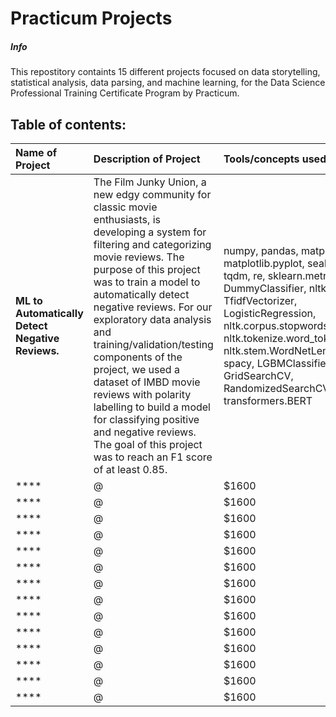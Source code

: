 # Practicum Projects

##### Info
This repostitory containts 15 different projects focused on data storytelling, statistical analysis, data parsing, and machine learning, for the Data Science Professional Training Certificate Program by Practicum. 

## Table of contents:

| **Name of Project**  | **Description of Project**  | **Tools/concepts used** | **Link to Project** | 
| :------------ |:---------------| :-----|  :----------|
| **ML to Automatically Detect Negative Reviews.**    | The Film Junky Union, a new edgy community for classic movie enthusiasts, is developing a system for filtering and categorizing movie reviews. The purpose of this project was to train a model to automatically detect negative reviews. For our exploratory data analysis and training/validation/testing components of the project, we used a dataset of IMBD movie reviews with polarity labelling to build a model for classifying positive and negative reviews. The goal of this project was to reach an F1 score of at least 0.85. | numpy, pandas, matplotlib, matplotlib.pyplot, seaborn, tqdm, re, sklearn.metrics, DummyClassifier, nltk, TfidfVectorizer, LogisticRegression, nltk.corpus.stopwords, nltk.tokenize.word_tokenize, nltk.stem.WordNetLemmatizer, spacy, LGBMClassifier, GridSearchCV, RandomizedSearchCV, torch, transformers.BERT |[Link](https://github.com/jmorenoflores/practicum_projects/tree/main/machine_learning/detecting_negative_reviews_project)|
| ****    | @ | $1600 |   jsjsjs|
| ****    |  @| $1600 |   jsjsjs|
| ****    | @ | $1600 |   jsjsjs|
| ****    | @ | $1600 |   jsjsjs|
| ****    | @ | $1600 |   jsjsjs|
| ****    | @ | $1600 |   jsjsjs|
| ****    | @ | $1600 |   jsjsjs|
| ****    | @ | $1600 |   jsjsjs|
| ****    | @ | $1600 |   jsjsjs|
| ****    | @ | $1600 |   jsjsjs|
| ****    | @ | $1600 |   jsjsjs|
| ****    | @ | $1600 |   jsjsjs|
| ****    | @ | $1600 |   jsjsjs|
| ****    | @ | $1600 |   jsjsjs|


